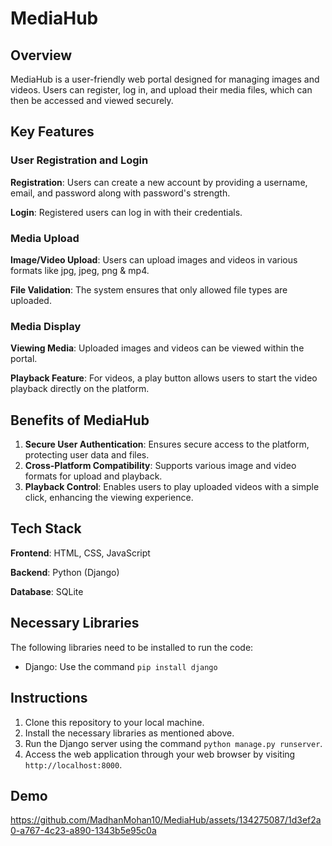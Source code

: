 # MediaHub
## Overview
MediaHub is a user-friendly web portal designed for managing images and videos. Users can register, log in, and upload their media files, which can then be accessed and viewed securely.
## Key Features
 ### User Registration and Login

**Registration**: Users can create a new account by providing a username, email, and password along with password's strength.

**Login**: Registered users can log in with their credentials.

 ### Media Upload

**Image/Video Upload**: Users can upload images and videos in various formats like jpg, jpeg, png & mp4.

**File Validation**: The system ensures that only allowed file types are uploaded.

 ### Media Display

**Viewing Media**: Uploaded images and videos can be viewed within the portal.

**Playback Feature**: For videos, a play button allows users to start the video playback directly on the platform.

## Benefits of MediaHub
1. **Secure User Authentication**: Ensures secure access to the platform, protecting user data and files.
2. **Cross-Platform Compatibility**: Supports various image and video formats for upload and playback.
3. **Playback Control**: Enables users to play uploaded videos with a simple click, enhancing the viewing experience.

## Tech Stack
**Frontend**: HTML, CSS, JavaScript

**Backend**: Python (Django)

**Database**: SQLite

## Necessary Libraries
The following libraries need to be installed to run the code:
- Django: Use the command `pip install django`

## Instructions
1. Clone this repository to your local machine.
2. Install the necessary libraries as mentioned above.
3. Run the Django server using the command `python manage.py runserver`.
4. Access the web application through your web browser by visiting `http://localhost:8000`.

## Demo

https://github.com/MadhanMohan10/MediaHub/assets/134275087/1d3ef2a0-a767-4c23-a890-1343b5e95c0a

